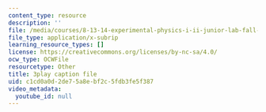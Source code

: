 ```yaml
---
content_type: resource
description: ''
file: /media/courses/8-13-14-experimental-physics-i-ii-junior-lab-fall-2016-spring-2017/c1cd0a0d2de75a8ebf2c5fdb3fe5f387_bHTpiafiYsY.vtt
file_type: application/x-subrip
learning_resource_types: []
license: https://creativecommons.org/licenses/by-nc-sa/4.0/
ocw_type: OCWFile
resourcetype: Other
title: 3play caption file
uid: c1cd0a0d-2de7-5a8e-bf2c-5fdb3fe5f387
video_metadata:
  youtube_id: null
---
```

